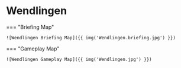 # Wendlingen

=== "Briefing Map"

    ![Wendlingen Briefing Map]({{ img('Wendlingen.briefing.jpg') }})

=== "Gameplay Map"

    ![Wendlingen Gameplay Map]({{ img('Wendlingen.jpg') }})
